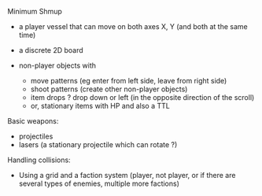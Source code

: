 Minimum Shmup



* a player vessel that can move on both axes X, Y (and both at the same time)
* a discrete 2D board



* non-player objects with
  * move patterns (eg enter from left side, leave from right side)
  * shoot patterns (create other non-player objects)
  * item drops ? drop down or left (in the opposite direction of the scroll)
  * or, stationary items with HP and also a TTL

Basic weapons:

* projectiles
* lasers (a stationary projectile which can rotate ?)

Handling collisions:

* Using a grid and a faction system (player, not player, or if there are several types of enemies, multiple more factions)